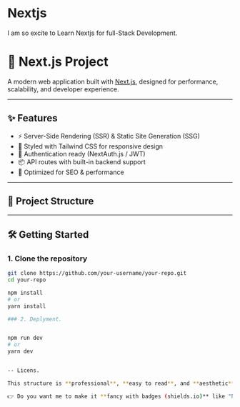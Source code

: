 # Nextjs
I am so excite to Learn Nextjs for full-Stack Development.

# 🚀 Next.js Project

A modern web application built with [Next.js](https://nextjs.org/), designed for performance, scalability, and developer experience.  

---

## ✨ Features
- ⚡️ Server-Side Rendering (SSR) & Static Site Generation (SSG)  
- 🎨 Styled with Tailwind CSS for responsive design  
- 🔐 Authentication ready (NextAuth.js / JWT)  
- 📦 API routes with built-in backend support  
- 🚀 Optimized for SEO & performance  

---

## 📂 Project Structure



---

## 🛠️ Getting Started

### 1. Clone the repository
```bash
git clone https://github.com/your-username/your-repo.git
cd your-repo

npm install
# or
yarn install

### 2. Deplyment.


npm run dev
# or
yarn dev


-- Licens.

This structure is **professional**, **easy to read**, and **aesthetic**.  

👉 Do you want me to make it **fancy with badges (shields.io)** like "Next.js", "Vercel", "License", "Stars", etc., for an even more **GitHub-pro look**?

